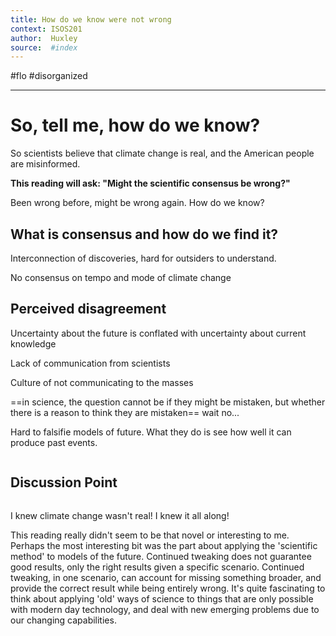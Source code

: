 ```yaml
---
title: How do we know were not wrong 
context: ISOS201
author:  Huxley
source:  #index
---
```


#flo #disorganized

---

# So, tell me, how do we know? 

So scientists believe that climate change is real, and the American people are misinformed. 

**This reading will ask: "Might the scientific consensus be wrong?"**

Been wrong before, might be wrong again. How do we know? 

## What is consensus and how do we find it?

Interconnection of discoveries, hard for outsiders to understand. 

No consensus on tempo and mode of climate change

## Perceived disagreement  

Uncertainty about the future is conflated with uncertainty about current knowledge 

Lack of communication from scientists 

Culture of not communicating to the masses 

==in science, the question cannot be if they might be mistaken, but whether there is a reason to think they are mistaken==
wait no...

Hard to falsifie models of future. What they do is see how well it can produce past events. 


```
```
## Discussion Point 
```
```

I knew climate change wasn't real! I knew it all along!

This reading really didn't seem to be that novel or interesting to me. Perhaps the most interesting bit was the part about applying the 'scientific method' to models of the future. Continued tweaking does not guarantee good results, only the right results given a specific scenario. Continued tweaking, in one scenario, can account for missing something broader, and provide the correct result while being entirely wrong. It's quite fascinating to think about applying 'old' ways of science to things that are only possible with modern day technology, and deal with new emerging problems due to our changing capabilities. 
















